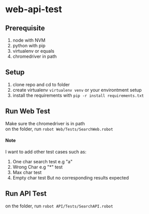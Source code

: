 # web-api-test
## Prerequisite
1. node with NVM
2. python with pip
3. virtualenv or equals
4. chromedriver in path

## Setup
1. clone repo and cd to folder
2. create virtualenv `virtualenv venv` or your environtment setup
3. install the requirements with `pip -r install requirements.txt`

## Run Web Test
Make sure the chromedriver is in path <br>
on the folder, run `robot Web/Tests/SearchWeb.robot`

#### Note
I want to add other test cases such as:
1. One char search test e.g "a"
2. Wrong Char e.g "*" test
3. Max char test
4. Empty char test
But no corresponding results expected

## Run API Test
on the folder, run `robot API/Tests/SearchAPI.robot`
